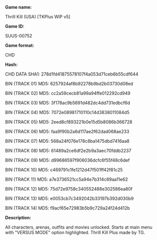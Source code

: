 ﻿**Game name:**

Thrill Kill (USA) [TKPlus WIP v5]

**Game ID:**

SUUS-00752

**Game format:**

CHD

**Hash:**

CHD DATA SHA1: 278d1fd41875578107f4a053d71ceb6b55cdf644

BIN (TRACK 01) MD5: 6257924af8b92278b9bd2b03730d08ed

BIN (TRACK 02) MD5: cc2a59cecb81a99a94ffe012292cd949

BIN (TRACK 03) MD5: 3f178ac9b5691d482dc4dd731edbcf6d

BIN (TRACK 04) MD5: 7072e08981710110c14d3838011084d5

BIN (TRACK 05) MD5: 2eed8cf893221b0e15d5b8086b366728

BIN (TRACK 06) MD5: faa9f90b2a6d117ae2f62dad068ae233

BIN (TRACK 07) MD5: 568a24f076e178c8ba1475dbd7416aa8

BIN (TRACK 08) MD5: 61489a2ce6df2e2b9a3aec70fddb2237

BIN (TRACK 09) MD5: d99686597f906036dcfc6f55f48c6def

BIN (TRACK 10) MD5: c469791c1fe1212d47f501ff42f81c25

BIN (TRACK 11) MD5: a7e3736521cc5a94e7b314c69aa11e62

BIN (TRACK 12) MD5: 75d72e9758c340552488e302586ea80f

BIN (TRACK 13) MD5: e0053cb7c3492042b33197b392d030b9

BIN (TRACK 14) MD5: f9acf65e72983b5b9c729a24f24d412b

**Description:**

All characters, arenas, outfits and movies unlocked. Starts at main menu with "VERSUS MODE" option highlighted. Thrill Kill Plus made by TG. 